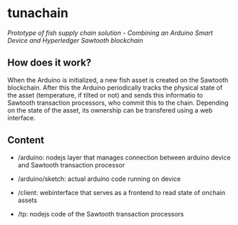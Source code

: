 # tunachain
*Prototype of fish supply chain solution - Combining an Arduino Smart Device and Hyperledger Sawtooth blockchain*

## How does it work?

When the Arduino is initialized, a new fish asset is created on the Sawtooth blockchain. After this the Arduino periodically tracks the physical state of the asset (temperature, if tilted or not) and sends this informatio to Sawtooth transaction processors, who commit this to the chain. Depending on the state of the asset, its ownership can be transfered using a web interface.

## Content

- /arduino: nodejs layer that manages connection between arduino device and Sawtooth transaction processor
 
- /arduino/sketch: actual arduino code running on device
    
- /client: webinterface that serves as a frontend to read state of onchain assets

- /tp: nodejs code of the Sawtooth transaction processors
